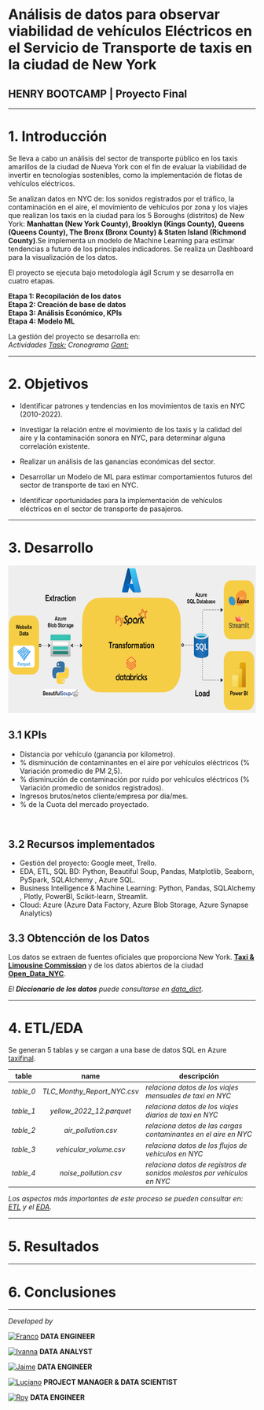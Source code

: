 # <h1> Análisis de datos para observar viabilidad de vehículos Eléctricos en el Servicio de Transporte de taxis en la ciudad de New York </h1> 
## **HENRY BOOTCAMP | Proyecto Final**
<hr>

# 1. Introducción

Se lleva a cabo un análisis del sector de transporte público en los taxis amarillos de la ciudad de Nueva York con el fin de evaluar la viabilidad de invertir en tecnologías sostenibles, como la implementación de flotas de vehículos eléctricos.<br>

Se analizan datos en NYC de: los sonidos registrados por el tráfico, la contaminación en el aire, el movimiento de vehículos por zona y los viajes que realizan los taxis en la ciudad para  los 5 Boroughs (distritos) de New York: **Manhattan (New York County), Brooklyn (Kings County), Queens (Queens County), The Bronx (Bronx County) & Staten Island (Richmond County)**.Se implementa un modelo de Machine Learning  para estimar tendencias a futuro de los principales indicadores. Se realiza un Dashboard para la visualización de los datos. <br>

El proyecto se ejecuta bajo metodología ágil Scrum y se desarrolla en cuatro etapas.<br>

**Etapa 1: Recopilación de los datos**<br>
**Etapa 2: Creación de base de datos** <br>
**Etapa 3: Análisis Económico, KPIs** <br>
**Etapa 4: Modelo ML** <br>

La gestión del proyecto se desarrolla en:<br>
*Actividades [Task:](https://trello.com/b/BBq6OTiJ/proyecto-final) Cronograma [Gant:](https://docs.google.com/spreadsheets/d/10gupD91IRV9KfblHfoy6fAw1rV6vu_gw6LNHp0itnfo/edit#gid=1709744959)*

<hr>

# 2. Objetivos

- Identificar patrones y tendencias en los movimientos de taxis en NYC (2010-2022).<br>
 
- Investigar la relación entre el movimiento de los taxis y la calidad del aire y la contaminación sonora en NYC, para determinar alguna  correlación existente. <br>

- Realizar un análisis de las ganancias económicas del sector. <br>

- Desarrollar un Modelo de ML para estimar comportamientos futuros del sector de transporte de taxi en NYC.<br>

- Identificar oportunidades para la implementación de vehículos eléctricos en el sector de transporte de pasajeros.

<hr>

# 3. Desarrollo

<img src="src/esquema.png" width="800" height="300"/>


## 3.1 KPIs 

-  Distancia por vehículo (ganancia por kilometro).<br>
-  % disminución de contaminantes en el aire por vehículos eléctricos (% Variación promedio de PM 2,5).
-  % disminución de contaminación por ruido por vehículos eléctricos (% Variación promedio de sonidos registrados).
-  Ingresos brutos/netos cliente/empresa por dia/mes.<br>
-  % de la Cuota del mercado proyectado.
<br>

## 3.2 Recursos implementados

- Gestión del proyecto: Google meet, Trello.<br>
- EDA, ETL, SQL BD: Python, Beautiful Soup, Pandas, Matplotlib,  Seaborn, PySpark, SQLAlchemy , Azure SQL.<br> 
- Business Intelligence & Machine Learning: Python, Pandas, SQLAlchemy , Plotly, PowerBI, Scikit-learn, Streamlit.<br> 
- Cloud: Azure (Azure Data Factory, Azure Blob Storage, Azure Synapse Analytics) <br>

## 3.3 Obtencción de los Datos

Los datos se extraen de fuentes oficiales que proporciona  New York.  [**Taxi & Limousine Commission**](https://www.nyc.gov/site/tlc/about/tlc-trip-record-data.page) y de los datos abiertos de la ciudad [**Open_Data_NYC**](https://data.cityofnewyork.us/).<br> 

*El **Diccionario de los datos** puede consultarse en [data_dict](https://github.com/francomyburg/Proyecto_grupal_DS).*


<hr>

# 4. ETL/EDA

 Se generan 5 tablas y se cargan a una base de datos SQL en Azure [taxifinal](https://github.com/francomyburg/Proyecto_grupal_DS/tree/main/1.ETL/DATABASE).  <br>

| **table** | **name** | **descripción** |
|:---:|:---:|---|
| _table_0_ | _TLC_Monthy_Report_NYC.csv_ | _relaciona datos de los viajes mensuales de taxi en NYC_ |
| _table_1_ | _yellow_2022_12.parquet_ | _relaciona datos de los viajes diarios de taxi en NYC_ |
| _table_2_ | _air_pollution.csv_ | _relaciona datos de las cargas contaminantes en el aire en NYC_ |
| _table_3_ | _vehicular_volume.csv_ | _relaciona datos de los flujos de vehículos en NYC_ |
| _table_4_ | _noise_pollution.csv_ | _relaciona datos de registros de sonidos molestos por vehículos en NYC_ |

*Los aspectos más importantes de este proceso se pueden consultar en: [ETL](https://github.com/francomyburg/Proyecto_grupal_DS/tree/main/1.ETL) y el [EDA](https://github.com/francomyburg/Proyecto_grupal_DS/tree/main/2.EDA).*<br>



<hr>



# 5. Resultados
<hr>

# 6. Conclusiones

<hr>

*Developed by*

<a href="https://www.linkedin.com/in/franco-jonas-myburg-6095b8255/"><img alt="Franco" title="Connect with Franco" src="https://img.shields.io/badge/Franco Myburg-0077B5?style=flat&logo=Linkedin&logoColor=white"></a> **DATA ENGINEER**

<a href="https://www.linkedin.com/in/ivannagvdc/"><img alt="Ivanna" title="Connect with Ivanna" src="https://img.shields.io/badge/Ivanna Villa-0077B5?style=flat&logo=Linkedin&logoColor=white"></a> **DATA ANALYST**

<a href="https://www.linkedin.com/in/jospinoponce/"><img alt="Jaime" title="Connect with Jaime" src="https://img.shields.io/badge/Jaime Ospino-0077B5?style=flat&logo=Linkedin&logoColor=white"></a> **DATA ENGINEER**

<a href="https://www.linkedin.com/in/takticflow/"><img alt="Luciano" title="Connect with Luciano" src="https://img.shields.io/badge/Luciano Larrea-0077B5?style=flat&logo=Linkedin&logoColor=white"></a> **PROJECT MANAGER & DATA SCIENTIST**

<a href="https://www.linkedin.com/in/royquillca/"><img alt="Roy" title="Connect with Roy" src="https://img.shields.io/badge/Roy Quillca-0077B5?style=flat&logo=Linkedin&logoColor=white"></a> **DATA ENGINEER**




